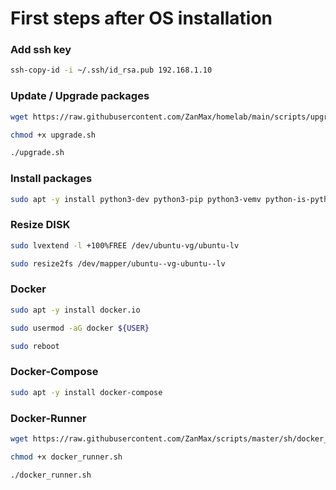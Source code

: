 # First steps after OS installation

### Add ssh key

```bash
ssh-copy-id -i ~/.ssh/id_rsa.pub 192.168.1.10
```
### Update / Upgrade packages 

```bash
wget https://raw.githubusercontent.com/ZanMax/homelab/main/scripts/upgrade.sh
```
```bash
chmod +x upgrade.sh
```
```bash
./upgrade.sh
```
### Install packages

```bash
sudo apt -y install python3-dev python3-pip python3-vemv python-is-python3 git zip wget curl ntp
```

### Resize DISK

```bash
sudo lvextend -l +100%FREE /dev/ubuntu-vg/ubuntu-lv
```
```bash
sudo resize2fs /dev/mapper/ubuntu--vg-ubuntu--lv
```

### Docker

```bash
sudo apt -y install docker.io
```
```bash
sudo usermod -aG docker ${USER}
```
```bash
sudo reboot
```

### Docker-Compose

```bash
sudo apt -y install docker-compose
```

### Docker-Runner
```bash
wget https://raw.githubusercontent.com/ZanMax/scripts/master/sh/docker_runner.sh
```

```bash
chmod +x docker_runner.sh
```
```bash
./docker_runner.sh
```